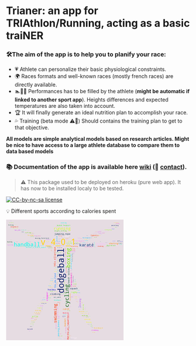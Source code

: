 # Trianer: an app for TRIAthlon/Running, acting as a basic traiNER

### 🛠️The aim of the app is to help you to planify your race:
- 💗 Athlete can personalize their basic physiological constraints.
- 🌍 Races formats and well-known races (mostly french races) are directly available.
- 🏊🚴🏃 Performances has to be filled by the athlete (**might be automatic if linked to another sport app**). Heights differences and expected temperatures are also taken into account.
- 🏆 It will finally generate an ideal nutrition plan to accomplish your race.
- 💦 Training (beta mode ⚠️🚧) Should contains the training plan to get to that objective.

**All models are simple analytical models based on research articles. Might be nice to have access to a large athlete database to compare them to data based models**

### 📚 **Documentation of the app is available here [wiki](https://github.com/guydegnol/trianer/wiki) (📧 [contact](mailto:trianer@guydegnol.net))**.

> ⚠️ This package used to be deployed on heroku (pure web app). It has now to be installed localy to be tested.

[![CC-by-nc-sa license](https://badgen.net/badge/icon/CC%20by-nc-sa?label=Licence)](https://creativecommons.org/licenses/by-nc-sa/4.0)

💡 Different sports according to calories spent

![](data/vetruve_gen.png)




